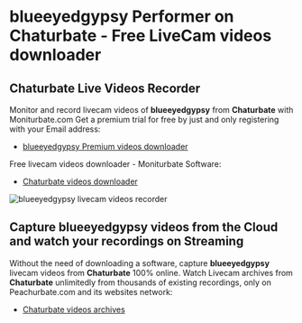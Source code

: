 # blueeyedgypsy Performer on Chaturbate - Free LiveCam videos downloader

## Chaturbate Live Videos Recorder

Monitor and record livecam videos of **blueeyedgypsy** from **Chaturbate** with Moniturbate.com
Get a premium trial for free by just and only registering with your Email address:
* [blueeyedgypsy Premium videos downloader](https://moniturbate.com/request-demo-licence-key.html)

Free livecam videos downloader - Moniturbate Software:
* [Chaturbate videos downloader](https://moniturbate.com/moniturbate-download-software.html)

![blueeyedgypsy livecam videos recorder](https://peachurnet.com/templates/moniturbate-software.png)


## Capture blueeyedgypsy videos from the Cloud and watch your recordings on Streaming

Without the need of downloading a software, capture **blueeyedgypsy** livecam videos from **Chaturbate** 100% online.
Watch Livecam archives from **Chaturbate** unlimitedly from thousands of existing recordings, only on Peachurbate.com and its websites network:
* [Chaturbate videos archives](https://peachurnet.com/)